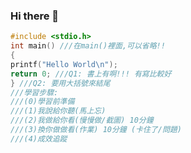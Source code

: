 ### Hi there 👋

<!--
**dannyyu0521/dannyyu0521** is a ✨ _special_ ✨ repository because its `README.md` (this file) appears on your GitHub profile.

Here are some ideas to get you started:

- 🔭 I’m currently working on ...
- 🌱 I’m currently learning ...
- 👯 I’m looking to collaborate on ...
- 🤔 I’m looking for help with ...
- 💬 Ask me about ...
- 📫 How to reach me: ...
- 😄 Pronouns: ...
- ⚡ Fun fact: ...
-->
```C
#include <stdio.h>
int main() ///在main()裡面,可以省略!!
{
printf("Hello World\n");
return 0; ///Q1: 書上有啊!!! 有寫比較好
} ///Q2: 要用大括號來結尾
///學習步驟:
///(0)學習前準備
///(1)我說給你聽(馬上忘)
///(2)我做給你看(慢慢做/截圖) 10分鐘
///(3)換你做做看(作業) 10分鐘 (卡住了/問題)
///(4)成效追蹤
```

